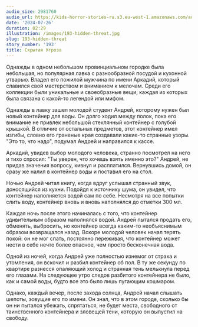 ```yaml
---
audio_size: 2981760
audio_url: https://kids-horror-stories-ru.s3.eu-west-1.amazonaws.com/audio/193-hidden-threat.mp3
date: '2024-07-26'
duration: 02:29
illustration: /images/193-hidden-threat.jpg
slug: 193-hidden-threat
story_number: '193'
title: Скрытая Угрозa
---
```


Однажды в одном небольшом провинциальном городке была небольшая, но популярная лавка с разнообразной посудой и кухонной утварью. Владел его пожилой мужчина по имени Аркадий, который славился свой мастерством и вниманием к мелочам. Среди его коллекции были уникальные и своеобразные вещи, каждая из которых была связана с какой-то легендой или мифом. 

Однажды в лавку зашел молодой студент Андрей, которому нужен был новый контейнер для воды. Он долго ходил между полок, пока его внимание не привлек небольшой стеклянный контейнер с голубой крышкой. В отличие от остальных предметов, этот контейнер имел изгибы, словно его граненые края создавали какие-то странные узоры. "Это то, что надо", подумал Андрей и направился к кассе.

Аркадий, увидев выбор молодого человека, странно посмотрел на него и тихо спросил: "Ты уверен, что хочешь взять именно это?" Андрей, не придав значения вопросу, кивнул и расплатился. Вернувшись домой, он сразу же налил в контейнер воды и поставил его на стол.

Ночью Андрей читал книгу, когда вдруг услышал странный звук, доносящийся из кухни. Подойдя к источнику шума, он увидел, что контейнер наполняется водой сам по себе. Несмотря на все попытки слить воду, контейнер вновь и вновь наполнялся до отметки 300 мл.

Каждая ночь после этого начиналась с того, что контейнер удивительным образом наполнялся водой. Андрей пытался продать его, обменять, выбросить, но контейнер всегда каким-то необъяснимым образом возвращался назад. Вскоре молодой человек начал терять покой: он не мог спать, постоянно переживая, что контейнер может нести в себе нечто более опасное, чем просто бесконечная вода.

Одной из ночей, когда Андрей уже полностью изнемог от страха и утомления, он вскочил и разбил контейнер об пол. В ту же секунду по квартире разнесся опаляющий холод и странная тень мелькнула перед его глазами. На следующее утро следов разбитого контейнера не было, как и самой воды, будто все это было лишь пугающим кошмаром.

Однако, каждый вечер, после захода солнца, Андрей начал слышать шепоты, зовущие его по имени. Он знал, что в этом городе, сколько бы он ни пытался убежать, спрятаться, не будет места, свободного от таинственного контейнера и зловещей тени, которую он выпустил на свободу.